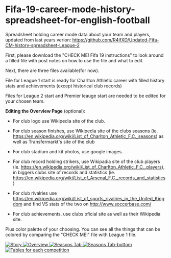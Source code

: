 # Fifa-19-career-mode-history-spreadsheet-for-english-football

Spreadsheet holding career mode data about your team and players, updated from last years verion: https://github.com/R4lfXD/Updated-Fifa-CM-history-spreadsheet-League-2

First, please download the "CHECK ME! Fifa 19 instructions" to look around a filled file with post notes on how to use the file and what to edit.

Next, there are three files available(for now).

File for League 1 start is ready for Charlton Athletic career with filled history stats and achievements (except historical club records)

Files for League 2 start and Premier leauge start are needed to be edited for your chosen team.

**Editing the Overview Page** (optional)**:**  
- For club logo use Wikipedia site of the club.

- For club season finishes, use Wikipedia site of the clubs seasons (ie. https://en.wikipedia.org/wiki/List_of_Charlton_Athletic_F.C._seasons) as well as Transfermarkt's site of the club

- For club stadium and kit photos, use google images.

- For club record holding strikers, use Wikipadia site of the club players (ie. https://en.wikipedia.org/wiki/List_of_Charlton_Athletic_F.C._players), in biggers clubs site of records and statistics (ie. https://en.wikipedia.org/wiki/List_of_Arsenal_F.C._records_and_statistics)

- For club rivalries use https://en.wikipedia.org/wiki/List_of_sports_rivalries_in_the_United_Kingdom and find VS stats of the two on http://www.soccerbase.com/

- For club achievements, use clubs oficial site as well as their Wikipedia site.
  

Plus color palette of your choosing. You can see all the things that can be colored by comparing the "CHECK ME!" file with League 1 file.

<a href="https://i.imgur.com/o1qmqrn.png" target="_blank">
<img src="https://i.imgur.com/o1qmqrn.png" alt="Story">
</a>
<a href="https://i.imgur.com/UbdjDpf.png" target="_blank">
<img src="https://i.imgur.com/UbdjDpf.png" alt="Overview">
</a>
<a href="https://i.imgur.com/4LmH9MG.png" target="_blank">
<img src="https://i.imgur.com/4LmH9MG.png" alt="Seasons Tab">
</a>
<a href="https://i.imgur.com/tlSvzWn.png" target="_blank">
<img src="https://i.imgur.com/tlSvzWn.png" alt="Seasons Tab-bottom">
</a>
<a href="https://i.imgur.com/tlFmX13.png" target="_blank">
<img src="https://i.imgur.com/tlFmX13.png" alt="Tables for each competition">
</a>
